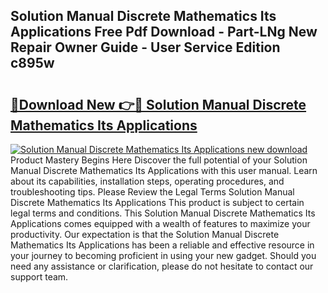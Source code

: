 ## Solution Manual Discrete Mathematics Its Applications Free Pdf Download - Part-LNg New Repair Owner Guide - User Service Edition c895w

# <h2><a href="http://bc6113.oget.top/?id=Solution+Manual+Discrete+Mathematics+Its+Applications">🔗Download New 👉🔴 Solution Manual Discrete Mathematics Its Applications</a></h2>

[![Solution Manual Discrete Mathematics Its Applications new download](https://i.imgur.com/5g1atiW.png)](http://bc6113.oget.top/?id=Solution+Manual+Discrete+Mathematics+Its+Applications)
Product Mastery Begins Here Discover the full potential of your Solution Manual Discrete Mathematics Its Applications with this user manual. Learn about its capabilities, installation steps, operating procedures, and troubleshooting tips. Please Review the Legal Terms Solution Manual Discrete Mathematics Its Applications This product is subject to certain legal terms and conditions. This Solution Manual Discrete Mathematics Its Applications comes equipped with a wealth of features to maximize your productivity. Our expectation is that the Solution Manual Discrete Mathematics Its Applications has been a reliable and effective resource in your journey to becoming proficient in using your new gadget. Should you need any assistance or clarification, please do not hesitate to contact our support team.
